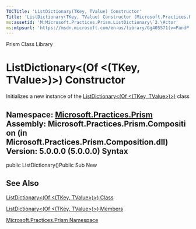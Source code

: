```yaml
---
TOCTitle: 'ListDictionary(TKey, TValue) Constructor'
Title: 'ListDictionary(TKey, TValue) Constructor (Microsoft.Practices.Prism)'
ms:assetid: 'M:Microsoft.Practices.Prism.ListDictionary\`2.\#ctor'
ms:mtpsurl: 'https://msdn.microsoft.com/en-us/library/Gg405571(v=PandP.50)'
---
```


Prism Class Library

ListDictionary&lt;(Of &lt;(TKey, TValue&gt;)&gt;) Constructor
=============================================================

Initializes a new instance of the [ListDictionary&lt;(Of &lt;(TKey, TValue&gt;)&gt;)](https://msdn.microsoft.com/t:microsoft.practices.prism.listdictionary%602) class

**Namespace:** [Microsoft.Practices.Prism](https://msdn.microsoft.com/n:microsoft.practices.prism)
**Assembly:** Microsoft.Practices.Prism.Composition (in Microsoft.Practices.Prism.Composition.dll) Version: 5.0.0.0 (5.0.0.0)
Syntax
------

<span id="syntaxToggle"></span>public ListDictionary()Public Sub New

See Also
--------


[ListDictionary&lt;(Of &lt;(TKey, TValue&gt;)&gt;) Class](https://msdn.microsoft.com/t:microsoft.practices.prism.listdictionary%602)

[ListDictionary&lt;(Of &lt;(TKey, TValue&gt;)&gt;) Members](https://msdn.microsoft.com/allmembers.t:microsoft.practices.prism.listdictionary%602)

[Microsoft.Practices.Prism Namespace](https://msdn.microsoft.com/n:microsoft.practices.prism)
